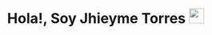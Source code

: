<h1 align="center">Hola!, Soy Jhieyme Torres <img src="https://github.com/rahulkarda/rahulkarda/blob/main/wave.gif?raw=true" width="30"> </h1> 

<!--
**Jhieyme/Jhieyme** is a ✨ _special_ ✨ repository because its `README.md` (this file) appears on your GitHub profile.

Here are some ideas to get you started:

- 🔭 I’m currently working on ...
- 🌱 I’m currently learning ...
- 👯 I’m looking to collaborate on ...
- 🤔 I’m looking for help with ...
- 💬 Ask me about ...
- 📫 How to reach me: ...
- 😄 Pronouns: ...
- ⚡ Fun fact: ...
-->
